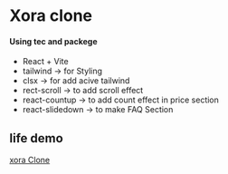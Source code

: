 # Xora clone

#### Using tec and packege
- React + Vite
- tailwind -> for Styling
- clsx -> for add acive tailwind
- rect-scroll -> to add scroll effect
- react-countup -> to add count effect in price section
- react-slidedown -> to make FAQ Section




## life demo
[xora Clone](https://xoraclone.netlify.app/)

